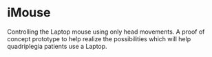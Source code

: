 # iMouse
Controlling the Laptop mouse using only head movements. A proof of concept prototype to help realize the possibilities which will help quadriplegia patients use a Laptop.
